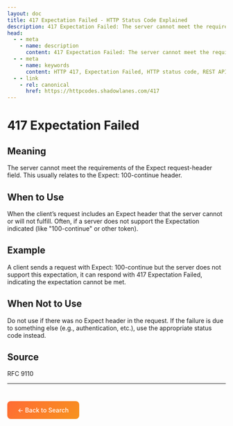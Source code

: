 ```yaml
---
layout: doc
title: 417 Expectation Failed - HTTP Status Code Explained
description: 417 Expectation Failed: The server cannot meet the requirements of the Expect request-header field. This usually relates to the Expect: 100-continue header....
head:
  - - meta
    - name: description
      content: 417 Expectation Failed: The server cannot meet the requirements of the Expect request-header field. This usually relates to the Expect: 100-continue header....
  - - meta
    - name: keywords
      content: HTTP 417, Expectation Failed, HTTP status code, REST API, web development
  - - link
    - rel: canonical
      href: https://httpcodes.shadowlanes.com/417
---
```


<script setup>
const structuredData = {
  "@context": "https://schema.org",
  "@type": "TechArticle",
  "headline": "417 Expectation Failed - HTTP Status Code",
  "description": "The server cannot meet the requirements of the Expect request-header field. This usually relates to the Expect: 100-continue header.",
  "url": "https://httpcodes.shadowlanes.com/417",
  "keywords": "HTTP 417, Expectation Failed, HTTP status code",
  "articleBody": "The server cannot meet the requirements of the Expect request-header field. This usually relates to the Expect: 100-continue header. When the client’s request includes an Expect header that the server cannot or will not fulfill. Often, if a server does not support the Expectation indicated (like "100-continue" or other token).",
  "publisher": {
    "@type": "Organization",
    "name": "HTTP Codes Explainer"
  }
}
</script>

<script type="application/ld+json" v-html="JSON.stringify(structuredData)"></script>

# 417 Expectation Failed

## Meaning

The server cannot meet the requirements of the Expect request-header field. This usually relates to the Expect: 100-continue header.

## When to Use

When the client’s request includes an Expect header that the server cannot or will not fulfill. Often, if a server does not support the Expectation indicated (like "100-continue" or other token).

## Example

A client sends a request with Expect: 100-continue but the server does not support this expectation, it can respond with 417 Expectation Failed, indicating the expectation cannot be met.

## When Not to Use

Do not use if there was no Expect header in the request. If the failure is due to something else (e.g., authentication, etc.), use the appropriate status code instead.

## Source

RFC 9110

---

<div style="margin-top: 40px;">
  <a href="/" style="display: inline-block; padding: 12px 24px; background: linear-gradient(135deg, #ff6b35, #f7931e); color: white; text-decoration: none; border-radius: 8px; font-weight: 500;">← Back to Search</a>
</div>
